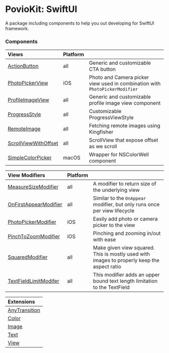 # PovioKit: SwiftUI

A package including components to help you out developing for SwiftUI framework.

### Components

| Views | Platform | |
| :--- | :--- | :--- |
| [ActionButton](ActionButton) | all | Generic and customizable CTA button |
| [PhotoPickerView](/Sources/UI/SwiftUI/Views/PhotoPickerView/PhotoPickerView.swift) | iOS | Photo and Camera picker view used in combination with `PhotoPickerModifier` |
| [ProfileImageView](ProfileImageView) | all | Generic and customizable profile image view component |
| [ProgressStyle](/Sources/UI/SwiftUI/Views/ProgressStyle/ProgressStyle.swift) | all | Customizable ProgressViewStyle |
| [RemoteImage](/Sources/UI/SwiftUI/Views/RemoteImage/RemoteImage.swift) | all | Fetching remote images using Kingfisher |
| [ScrollViewWithOffset](/Sources/UI/SwiftUI/Views/ScrollViewWithOffset/ScrollViewWithOffset.swift) | all | ScrollView that expose offset as we scroll |
| [SimpleColorPicker](/Sources/UI/SwiftUI/Views/SimpleColorPicker/SimpleColorPicker.swift) | macOS | Wrapper for NSColorWell component |

| View Modifiers | Platform | |
| :--- | :--- | :--- |
| [MeasureSizeModifier](/Sources/UI/SwiftUI/View%20Modifiers/MeasureSizeModifier.swift) | all | A modifier to return size of the underlying view |
| [OnFirstAppearModifier](/Sources/UI/SwiftUI/View%20Modifiers/OnFirstAppearModifier.swift) | all | Similar to the `OnAppear` modifier, but only runs once per view lifecycle |
| [PhotoPickerModifier](/Sources/UI/SwiftUI/View%20Modifiers/PhotoPickerModifier.swift) | iOS | Easily add photo or camera picker to the view |
| [PinchToZoomModifier](/Sources/UI/SwiftUI/View%20Modifiers/PinchToZoomModifier.swift) | iOS | Pinching and zooming in/out with ease |
| [SquaredModifier](/Sources/UI/SwiftUI/View%20Modifiers/SquaredModifier.swift) | all | Make given view squared. This is mostly used with images to properly keep the aspect ratio |
| [TextFieldLimitModifer](/Sources/UI/SwiftUI/View%20Modifiers/TextFieldLimitModifer.swift) | all | This modifier adds an upper bound text length limitation to the TextField |

| Extensions |
| :--- |
| [AnyTransition](/Sources/UI/SwiftUI/Extensions/AnyTransition+PovioKit.swift) |
| [Color](/Sources/UI/SwiftUI/Extensions/Color+PovioKit.swift) |
| [Image](/Sources/UI/SwiftUI/Extensions/Image+PovioKit.swift) |
| [Text](/Sources/UI/SwiftUI/Extensions/Text+PovioKit.swift) |
| [View](/Sources/UI/SwiftUI/Extensions/View+PovioKit.swift) |
